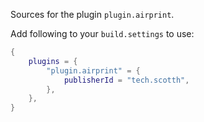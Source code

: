 Sources for the plugin `plugin.airprint`.

Add following to your `build.settings` to use:
```lua
{
    plugins = {
        "plugin.airprint" = {
            publisherId = "tech.scotth",
        },
    },
}
```
